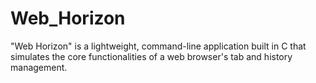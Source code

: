 # Web_Horizon
"Web Horizon" is a lightweight, command-line application built in C that simulates the core functionalities of a web browser's tab and history management.
